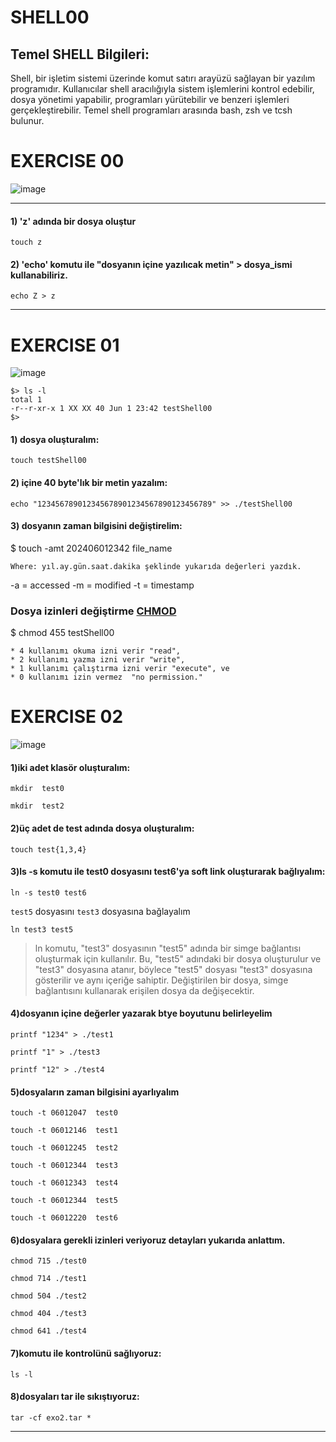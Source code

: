 # SHELL00

<h2> Temel SHELL Bilgileri: </h2>

Shell, bir işletim sistemi üzerinde komut satırı arayüzü sağlayan bir yazılım programıdır. Kullanıcılar shell aracılığıyla sistem işlemlerini kontrol edebilir, dosya yönetimi yapabilir, programları yürütebilir ve benzeri işlemleri gerçekleştirebilir. Temel shell programları arasında bash, zsh ve tcsh bulunur.

<h1>EXERCISE 00</h1>

![image](https://user-images.githubusercontent.com/109483424/215319869-476dcc5a-8fbd-4f39-9b0b-38caf7c763bb.png)

---

#### 1) 'z' adında bir dosya oluştur 

    touch z

#### 2) 'echo' komutu ile "dosyanın içine yazılıcak metin" > dosya_ismi kullanabiliriz.

    echo Z > z
---

<h1>EXERCISE 01</h1>

![image](https://user-images.githubusercontent.com/109483424/215320466-cef30eaf-cbd8-4777-9b43-1f4214ec1474.png)


```
$> ls -l
total 1
-r--r-xr-x 1 XX XX 40 Jun 1 23:42 testShell00
$>
```

#### 1) dosya oluşturalım: 

	touch testShell00
 
#### 2) içine 40 byte'lık bir metin yazalım: 
```
echo "123456789012345678901234567890123456789" >> ./testShell00
```
#### 3) dosyanın zaman bilgisini değiştirelim: 

$ touch -amt 202406012342 file_name
```
Where: yıl.ay.gün.saat.dakika şeklinde yukarıda değerleri yazdık.
```
-a = accessed
-m = modified
-t = timestamp
### Dosya izinleri değiştirme [CHMOD](https://en.wikipedia.org/wiki/Chmod)

$ chmod 455 testShell00
```
* 4 kullanımı okuma izni verir "read",
* 2 kullanımı yazma izni verir "write",
* 1 kullanımı çalıştırma izni verir "execute", ve
* 0 kullanımı izin vermez  "no permission."
```

<h1>EXERCISE 02</h1>

![image](https://user-images.githubusercontent.com/109483424/215321331-37964641-24f7-4daf-a36d-8c92938620ae.png)



#### 1)iki adet klasör oluşturalım:

	mkdir  test0

	mkdir  test2
	
#### 2)üç adet de test adında dosya oluşturalım:

	touch test{1,3,4}
	
#### 3)ls -s komutu ile test0 dosyasını test6'ya soft link oluşturarak bağlıyalım:

	ln -s test0 test6

`test5` dosyasını `test3` dosyasına bağlayalım
	
	ln test3 test5
	
<blockquote> ln komutu, "test3" dosyasının "test5" adında bir simge bağlantısı oluşturmak için kullanılır. Bu, "test5" adındaki bir dosya oluşturulur ve "test3" dosyasına atanır, böylece "test5" dosyası "test3" dosyasına gösterilir ve aynı içeriğe sahiptir. Değiştirilen bir dosya, simge bağlantısını kullanarak erişilen dosya da değişecektir. </blockquote>

#### 4)dosyanın içine değerler yazarak btye boyutunu belirleyelim
```
printf "1234" > ./test1

printf "1" > ./test3

printf "12" > ./test4
```
#### 5)dosyaların zaman bilgisini ayarlıyalım
```
touch -t 06012047  test0

touch -t 06012146  test1

touch -t 06012245  test2

touch -t 06012344  test3

touch -t 06012343  test4

touch -t 06012344  test5

touch -t 06012220  test6
```

#### 6)dosyalara gerekli izinleri veriyoruz detayları yukarıda anlattım.
```
chmod 715 ./test0

chmod 714 ./test1

chmod 504 ./test2

chmod 404 ./test3

chmod 641 ./test4
```
#### 7)komutu ile kontrolünü sağlıyoruz:

	ls -l
	
#### 8)dosyaları tar ile sıkıştıyoruz: 

	tar -cf exo2.tar *


---
